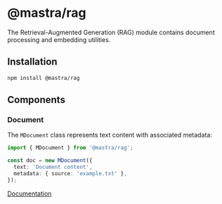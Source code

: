 # @mastra/rag

The Retrieval-Augmented Generation (RAG) module contains document processing and embedding utilities.

## Installation

```bash
npm install @mastra/rag
```

## Components

### Document

The `MDocument` class represents text content with associated metadata:

```typescript
import { MDocument } from '@mastra/rag';

const doc = new MDocument({
  text: 'Document content',
  metadata: { source: 'example.txt' },
});
```

[Documentation](https://@mastra.ai/reference/rag/document)

